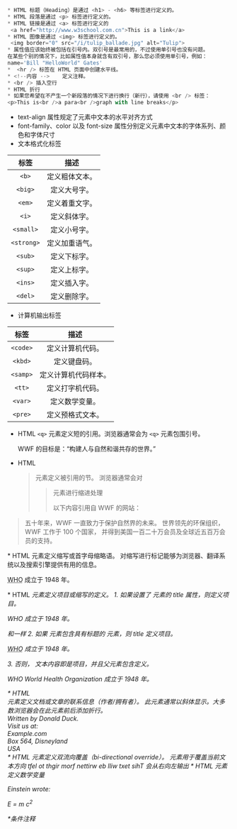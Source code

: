 ``` javascript 
* HTML 标题（Heading）是通过 <h1> - <h6> 等标签进行定义的。
* HTML 段落是通过 <p> 标签进行定义的。
* HTML 链接是通过 <a> 标签进行定义的
 <a href="http://www.w3school.com.cn">This is a link</a>
* HTML 图像是通过 <img> 标签进行定义的。
 <img border="0" src="/i/tulip_ballade.jpg" alt="Tulip">
* 属性值应该始终被包括在引号内。双引号是最常用的，不过使用单引号也没有问题。
在某些个别的情况下，比如属性值本身就含有双引号，那么您必须使用单引号，例如：
name='Bill "HelloWorld" Gates'
*  <hr /> 标签在 HTML 页面中创建水平线。
* <!--内容 -->	定义注释。
* <br /> 插入空行
* HTML 折行
* 如果您希望在不产生一个新段落的情况下进行换行（新行），请使用 <br /> 标签：
<p>This is<br />a para<br />graph with line breaks</p>
```
* text-align 属性规定了元素中文本的水平对齐方式
* font-family、color 以及 font-size 属性分别定义元素中文本的字体系列、颜色和字体尺寸
* 文本格式化标签

|标签		|描述		|
|:---------:|:-------:|
|```<b>```	|定义粗体文本。|
|```<big>```|	定义大号字。|
|```<em>```|	定义着重文字。|
|```<i>```|	定义斜体字。|
|```<small>```|	定义小号字。|
|```<strong>```|	定义加重语气。|
|```<sub>```|	定义下标字。|
|```<sup>```|	定义上标字。|
|```<ins>```|	定义插入字。|
|```<del>```|	定义删除字。|

* 计算机输出标签

|标签	|描述|
|:--------:|:-------:|
|```<code>```	|定义计算机代码。|
|```<kbd>```	|定义键盘码。|
|```<samp>```	|定义计算机代码样本。|
|```<tt>```	|定义打字机代码。|
|```<var>```|	定义数学变量。|
|```<pre>```|	定义预格式文本。|

* HTML ```<q>``` 元素定义短的引用。浏览器通常会为 ```<q>``` 元素包围引号。
	<p>WWF 的目标是：<q>构建人与自然和谐共存的世界。</q></p>
* HTML <blockquote> 元素定义被引用的节。
浏览器通常会对 <blockquote> 元素进行缩进处理
	<p>以下内容引用自 WWF 的网站：</p>
<blockquote cite="http://www.worldwildlife.org/who/index.html">
五十年来，WWF 一直致力于保护自然界的未来。
世界领先的环保组织，WWF 工作于 100 个国家，
并得到美国一百二十万会员及全球近五百万会员的支持。
</blockquote>
* HTML <abbr> 元素定义缩写或首字母缩略语。
对缩写进行标记能够为浏览器、翻译系统以及搜索引擎提供有用的信息。
<p><abbr title="World Health Organization">WHO</abbr> 成立于 1948 年。</p>
* HTML <dfn> 元素定义项目或缩写的定义。
	1. 如果设置了 <dfn> 元素的 title 属性，则定义项目。
		<p><dfn title="World Health Organization">WHO</dfn> 成立于 1948 年。</p>
		和<abbr>一样
	2. 如果 <dfn> 元素包含具有标题的 <abbr> 元素，则 title 定义项目。
		<p><dfn><abbr title="World Health Organization">WHO</abbr></dfn> 成立于 1948 年。</p>
	3. 否则，<dfn> 文本内容即是项目，并且父元素包含定义。
		<p><dfn>WHO</dfn> World Health Organization 成立于 1948 年。</p>
* HTML <address> 元素定义文档或文章的联系信息（作者/拥有者）。
此元素通常以斜体显示。大多数浏览器会在此元素前后添加折行。
<address>
Written by Donald Duck.<br> 
Visit us at:<br>
Example.com<br>
Box 564, Disneyland<br>
USA
</address>
* HTML <bdo> 元素定义双流向覆盖（bi-directional override）。
<bdo> 元素用于覆盖当前文本方向
	<bdo dir="rtl">This text will be written from right to left</bdo>
	会从右向左输出
* HTML <var> 元素定义数学变量
	<p>Einstein wrote:</p>
    <p><var>E = m c<sup>2</sup></var></p>
 *条件注释